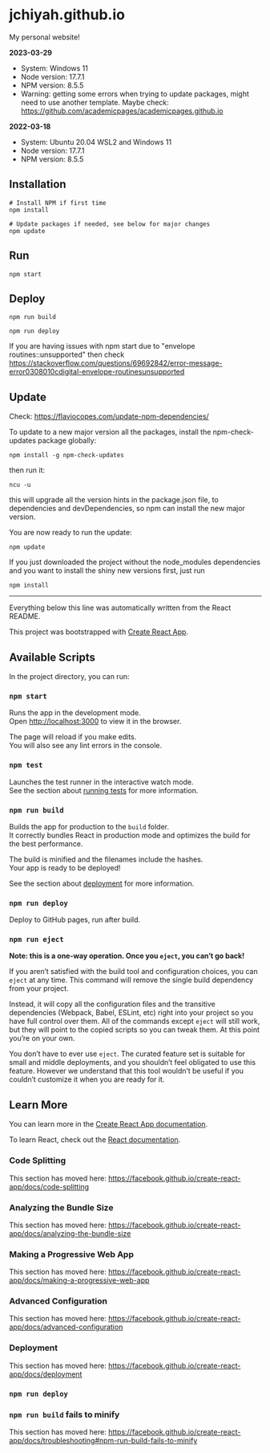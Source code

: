 # jchiyah.github.io

My personal website!

__2023-03-29__
- System: Windows 11
- Node version: 17.7.1
- NPM version: 8.5.5
- Warning: getting some errors when trying to update packages, might need to use another template. Maybe check: https://github.com/academicpages/academicpages.github.io


__2022-03-18__
- System: Ubuntu 20.04 WSL2 and Windows 11
- Node version: 17.7.1
- NPM version: 8.5.5


## Installation

```shell script
# Install NPM if first time
npm install

# Update packages if needed, see below for major changes
npm update
```

## Run

```shell script
npm start
```

## Deploy

```shell script
npm run build

npm run deploy
```

If you are having issues with npm start due to "envelope routines::unsupported" then check https://stackoverflow.com/questions/69692842/error-message-error0308010cdigital-envelope-routinesunsupported


## Update

Check: https://flaviocopes.com/update-npm-dependencies/

To update to a new major version all the packages, install the npm-check-updates package globally:

`npm install -g npm-check-updates`

then run it:

`ncu -u`

this will upgrade all the version hints in the package.json file, to dependencies and devDependencies, so npm can install the new major version.

You are now ready to run the update:

`npm update`

If you just downloaded the project without the node_modules dependencies and you want to install the shiny new versions first, just run

`npm install`


---------------------------

Everything below this line was automatically written from the React README.

This project was bootstrapped with [Create React App](https://github.com/facebook/create-react-app).

## Available Scripts

In the project directory, you can run:

### `npm start`

Runs the app in the development mode.<br>
Open [http://localhost:3000](http://localhost:3000) to view it in the browser.

The page will reload if you make edits.<br>
You will also see any lint errors in the console.

### `npm test`

Launches the test runner in the interactive watch mode.<br>
See the section about [running tests](https://facebook.github.io/create-react-app/docs/running-tests) for more information.

### `npm run build`

Builds the app for production to the `build` folder.<br>
It correctly bundles React in production mode and optimizes the build for the best performance.

The build is minified and the filenames include the hashes.<br>
Your app is ready to be deployed!

See the section about [deployment](https://facebook.github.io/create-react-app/docs/deployment) for more information.

### `npm run deploy`

Deploy to GitHub pages, run after build.

### `npm run eject`

**Note: this is a one-way operation. Once you `eject`, you can’t go back!**

If you aren’t satisfied with the build tool and configuration choices, you can `eject` at any time. This command will remove the single build dependency from your project.

Instead, it will copy all the configuration files and the transitive dependencies (Webpack, Babel, ESLint, etc) right into your project so you have full control over them. All of the commands except `eject` will still work, but they will point to the copied scripts so you can tweak them. At this point you’re on your own.

You don’t have to ever use `eject`. The curated feature set is suitable for small and middle deployments, and you shouldn’t feel obligated to use this feature. However we understand that this tool wouldn’t be useful if you couldn’t customize it when you are ready for it.

## Learn More

You can learn more in the [Create React App documentation](https://facebook.github.io/create-react-app/docs/getting-started).

To learn React, check out the [React documentation](https://reactjs.org/).

### Code Splitting

This section has moved here: https://facebook.github.io/create-react-app/docs/code-splitting

### Analyzing the Bundle Size

This section has moved here: https://facebook.github.io/create-react-app/docs/analyzing-the-bundle-size

### Making a Progressive Web App

This section has moved here: https://facebook.github.io/create-react-app/docs/making-a-progressive-web-app

### Advanced Configuration

This section has moved here: https://facebook.github.io/create-react-app/docs/advanced-configuration

### Deployment

This section has moved here: https://facebook.github.io/create-react-app/docs/deployment

### `npm run deploy`

### `npm run build` fails to minify

This section has moved here: https://facebook.github.io/create-react-app/docs/troubleshooting#npm-run-build-fails-to-minify
